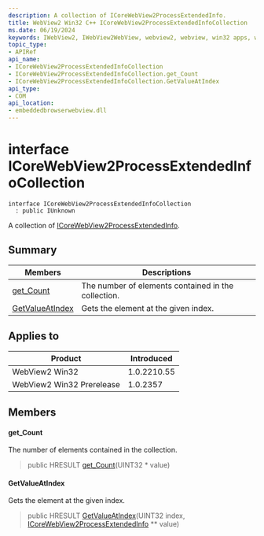 ```yaml
---
description: A collection of ICoreWebView2ProcessExtendedInfo.
title: WebView2 Win32 C++ ICoreWebView2ProcessExtendedInfoCollection
ms.date: 06/19/2024
keywords: IWebView2, IWebView2WebView, webview2, webview, win32 apps, win32, edge, ICoreWebView2, ICoreWebView2Controller, browser control, edge html, ICoreWebView2ProcessExtendedInfoCollection
topic_type: 
- APIRef
api_name:
- ICoreWebView2ProcessExtendedInfoCollection
- ICoreWebView2ProcessExtendedInfoCollection.get_Count
- ICoreWebView2ProcessExtendedInfoCollection.GetValueAtIndex
api_type:
- COM
api_location:
- embeddedbrowserwebview.dll
---
```


# interface ICoreWebView2ProcessExtendedInfoCollection

```
interface ICoreWebView2ProcessExtendedInfoCollection
  : public IUnknown
```

A collection of [ICoreWebView2ProcessExtendedInfo](icorewebview2processextendedinfo.md#icorewebview2processextendedinfo).

## Summary

 Members                        | Descriptions
--------------------------------|---------------------------------------------
[get_Count](#get_count) | The number of elements contained in the collection.
[GetValueAtIndex](#getvalueatindex) | Gets the element at the given index.

## Applies to

Product                         | Introduced
--------------------------------|---------------------------------------------
WebView2 Win32            |    1.0.2210.55
WebView2 Win32 Prerelease |    1.0.2357

## Members

#### get_Count

The number of elements contained in the collection.

> public HRESULT [get_Count](#get_count)(UINT32 * value)

#### GetValueAtIndex

Gets the element at the given index.

> public HRESULT [GetValueAtIndex](#getvalueatindex)(UINT32 index, [ICoreWebView2ProcessExtendedInfo](icorewebview2processextendedinfo.md#icorewebview2processextendedinfo) ** value)

